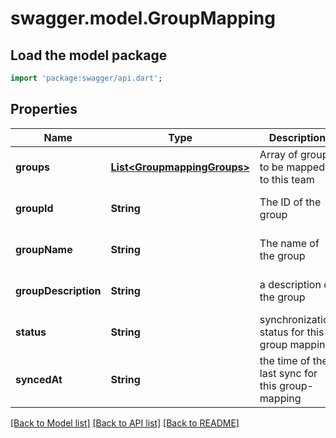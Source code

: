 # swagger.model.GroupMapping

## Load the model package
```dart
import 'package:swagger/api.dart';
```

## Properties
Name | Type | Description | Notes
------------ | ------------- | ------------- | -------------
**groups** | [**List&lt;GroupmappingGroups&gt;**](GroupmappingGroups.md) | Array of groups to be mapped to this team | [optional] [default to []]
**groupId** | **String** | The ID of the group | [optional] [default to null]
**groupName** | **String** | The name of the group | [optional] [default to null]
**groupDescription** | **String** | a description of the group | [optional] [default to null]
**status** | **String** | synchronization status for this group mapping | [optional] [default to null]
**syncedAt** | **String** | the time of the last sync for this group-mapping | [optional] [default to null]

[[Back to Model list]](../README.md#documentation-for-models) [[Back to API list]](../README.md#documentation-for-api-endpoints) [[Back to README]](../README.md)

